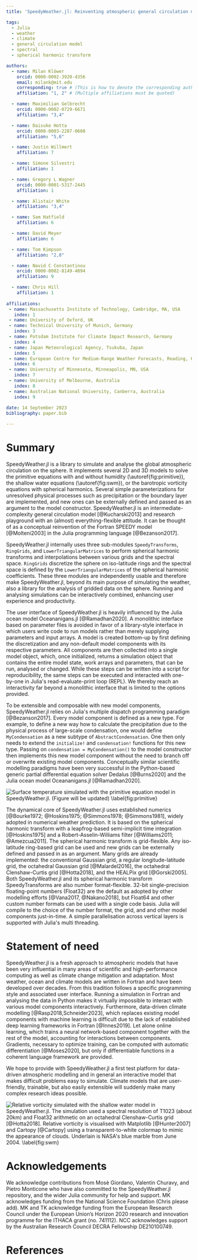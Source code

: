 ```yaml
---
title: 'SpeedyWeather.jl: Reinventing atmospheric general circulation models towards interactivity, extensibility and composability'

tags:
  - Julia
  - weather
  - climate
  - general circulation model
  - spectral
  - spherical harmonic transform

authors:
  - name: Milan Klöwer
    orcid: 0000-0002-3920-4356
    email: milank@mit.edu
    corresponding: true # (This is how to denote the corresponding author)
    affiliation: "1, 2" # (Multiple affiliations must be quoted)

  - name: Maximilian Gelbrecht
    orcid: 0000-0002-0729-6671
    affiliation: "3,4"

  - name: Daisuke Hotta
    orcid: 0000-0003-2287-0608
    affiliation: "5,6"

  - name: Justin Willmert
    affiliation: 7

  - name: Simone Silvestri
    affiliation: 1

  - name: Gregory L Wagner
    orcid: 0000-0001-5317-2445
    affiliation: 1

  - name: Alistair White
    affiliation: "3,4"

  - name: Sam Hatfield
    affiliation: 6

  - name: David Meyer
    affiliation: 6

  - name: Tom Kimpson
    affiliation: "2,8"

  - name: Navid C Constantinou
    orcid: 0000-0002-8149-4094
    affiliation: 9

  - name: Chris Hill
    affiliation: 1
    
affiliations:
 - name: Massachusetts Institute of Technology, Cambridge, MA, USA
   index: 1
 - name: University of Oxford, UK
 - name: Technical University of Munich, Germany
   index: 3
 - name: Potsdam Institute for Climate Impact Research, Germany
   index: 4
 - name: Japan Meteorological Agency, Tsukuba, Japan
   index: 5
 - name: European Centre for Medium-Range Weather Forecasts, Reading, UK
   index: 6
 - name: University of Minnesota, Minneapolis, MN, USA
   index: 7
 - name: University of Melbourne, Australia
   index: 8
 - name: Australian National University, Canberra, Australia
   index: 9
   
date: 14 September 2023
bibliography: paper.bib

---
```



# Summary

SpeedyWeather.jl is a library to simulate and analyse the global atmospheric
circulation on the sphere. It implements several 2D and 3D
models to solve the primitive equations with and without humidity (\autoref{fig:primitive}),
the shallow water equations (\autoref{fig:swm}), or the barotropic vorticity equations
with spherical harmonics. Several simple parameterizations for unresolved physical processes
such as precipitation or the boundary layer are implemented, and new ones can
be externally defined and passed as an argument to the model constructor.
SpeedyWeather.jl is an intermediate-complexity general circulation model [@Kucharski2013]
and research playground with an (almost) everything-flexible attitude.
It can be thought of as a conceptual reinvention of the Fortran SPEEDY model [@Molteni2003]
in the Julia programming language [@Bezanson2017].

SpeedyWeather.jl internally uses three sub-modules `SpeedyTransforms`, `RingGrids`, and
`LowerTriangularMatrices` to perform spherical harmonic transforms and interpolations
between various grids and the spectral space. `RingGrids` discretize the sphere
on iso-latitude rings and the spectral space is defined by the `LowerTriangularMatrices`
of the spherical harmonic coefficients. These three modules are independently usable
and therefore make SpeedyWeather.jl, beyond its main purpose of simulating the weather,
also a library for the analysis of gridded data on the sphere.
Running and analysing simulations can be interactively combined, enhancing user
experience and productivity.

The user interface of SpeedyWeather.jl is heavily influenced by
the Julia ocean model Oceananigans.jl [@Ramadhan2020].
A monolithic interface based on parameter files is avoided in favor of a
library-style interface in which users write code to run models rather than
merely supplying parameters and input arrays.
A model is created bottom-up by first defining the discretization
and any non-default model components with its respective parameters.
All components are then collected into a single model object, which, once
initialized, returns a simulation object that contains the entire model state,
work arrays and parameters, that can be run, analysed or changed.
While these steps can be written into a script for reproducibility,
the same steps can be executed and interacted with one-by-one in
Julia's read-evaluate-print loop (REPL). We thereby reach an interactivity
far beyond a monolithic interface that is limited to the options provided.

To be extensible and composable with new
model components, SpeedyWeather.jl relies on Julia's multiple dispatch
programming paradigm [@Bezanson2017]. Every model component
is defined as a new type. For example, to define a new way how to calculate
the precipitation due to the physical process of large-scale condensation,
one would define `MyCondensation` as a new subtype of `AbstractCondensation`.
One then only needs to extend the `initialize!` and `condensation!`
functions for this new type. Passing on `condensation = MyCondensation()`
to the model constructor then implements this new model component without
the need to branch off or overwrite existing model components.
Conceptually similar scientific modelling paradigms have been very successful
in the Python-based generic partial differential equation solver Dedalus [@Burns2020]
and the Julia ocean model Oceananigans.jl [@Ramadhan2020].

![Surface temperature simulated with the primitive equation model in SpeedyWeather.jl.
(Figure will be updated) \label{fig:primitive}](primitive.jpg)

The dynamical core of SpeedyWeather.jl uses established numerics
[@Bourke1972; @Hoskins1975; @Simmons1978; @Simmons1981],
widely adopted in numerical weather prediction. It is based on the spherical
harmonic transform with a leapfrog-based semi-implicit time integration [@Hoskins1975]
and a Robert-Asselin-Williams filter [@Williams2011; @Amezcua2011].
The spherical harmonic transform is grid-flexible. Any iso-latitude ring-based
grid can be used and new grids can be externally defined and passed in
as an argument. Many grids are already implemented: the conventional
Gaussian grid, a regular longitude-latitude grid, 
the octahedral Gaussian grid [@Malardel2016], the octahedral
Clenshaw-Curtis grid [@Hotta2018], and the HEALPix grid [@Gorski2005].
Both SpeedyWeather.jl and its spherical harmonic transform SpeedyTransforms are also
number format-flexible. 32-bit single-precision floating-point numbers
(Float32) are the default as adopted by other modelling efforts [@Vana2017, @Nakano2018],
but Float64 and other custom number formats can be used with a single
code basis. Julia will compile to the choice of the number format, the grid,
and and other model components just-in-time. A simple parallelisation
across vertical layers is supported with Julia's multi threading.

# Statement of need

SpeedyWeather.jl is a fresh approach to atmospheric
models that have been very influential in many areas of scientific 
and high-performance computing as well as climate change mitigation and adaptation.
Most weather, ocean and climate models are written in Fortran and have been developed over
decades. From this tradition follows a specific programming style and
associated user interface. Running a simulation in Fortran and analysing the
data in Python makes it virtually impossible to interact with various model
components interactively. Furthermore, data-driven climate modelling
[@Rasp2018,Schneider2023], which replaces existing model components with machine learning
is difficult due to the lack of established deep learning frameworks in Fortran [@Innes2019].
Let alone online learning, which trains a neural network-based component together
with the rest of the model, accounting for interactions between components.
Gradients, necessary to optimize training, can be computed 
with automatic differentiation [@Moses2020], but only if differentiable functions
in a coherent language framework are provided.

We hope to provide with SpeedyWeather.jl a first test platform for data-driven
atmospheric modelling and in general an interactive model that makes difficult
problems easy to simulate. Climate models that are user-friendly, trainable,
but also easily extensible will suddenly make many complex
research ideas possible.

![Relative vorticity simulated with the shallow water model in SpeedyWeather.jl.
The simulation used a spectral resolution of T1023 (about 20km) and Float32
arithmetic on an octahedral Clenshaw-Curtis grid [@Hotta2018]. Relative vorticity
is visualised with Matplotlib [@Hunter2007] and Cartopy [@Cartopy] using a
transparent-to-white colormap to mimic the appearance of clouds. Underlain is
NASA's blue marble from June 2004. \label{fig:swm}](swm.png)

# Acknowledgements

We acknowledge contributions from Mosè Giordano, Valentin Churavy, and Pietro Monticone
who have also committed to the SpeedyWeather.jl repository, and the wider Julia community
for help and support. MK acknowledges funding from the 
National Science Foundation (Chris please add). MK and TK acknowledge funding from the European Research Council
under the European Union’s Horizon 2020 research and innovation programme for the ITHACA grant (no. 741112).
NCC acknowledges support by the Australian Research Council DECRA Fellowship DE210100749.

# References
